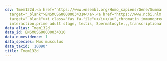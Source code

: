 ```yaml
---
csv: Tmem132d,<a href="https://www.ensembl.org/Homo_sapiens/Gene/Summary?db=core;g=ENSMUSG00000034310"
  target="_blank">ENSMUSG00000034310</a>,<a href="https://www.ncbi.nlm.nih.gov/pubmed/25450459"
  target="_blank"><i class="fas fa-file"></i></a>",chromatin immunoprecipitation assay,direct
  interaction,prime adult stage, testis, Spermatocyte,,,transcriptional regulation,
data_alias: Tmem132d
data_id: ENSMUSG00000034310
data_numevidence: 1
data_species: Mus musculus
data_taxid: '10090'
title: Tmem132d
---
```

